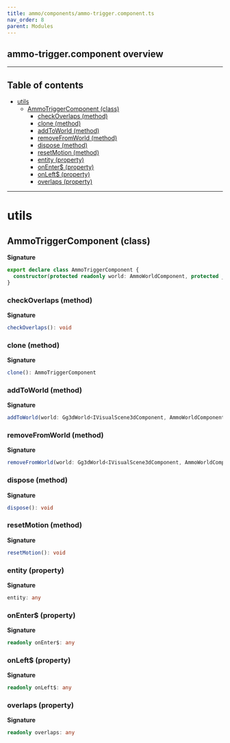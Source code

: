 ```yaml
---
title: ammo/components/ammo-trigger.component.ts
nav_order: 8
parent: Modules
---
```


## ammo-trigger.component overview

---

<h2 class="text-delta">Table of contents</h2>

- [utils](#utils)
  - [AmmoTriggerComponent (class)](#ammotriggercomponent-class)
    - [checkOverlaps (method)](#checkoverlaps-method)
    - [clone (method)](#clone-method)
    - [addToWorld (method)](#addtoworld-method)
    - [removeFromWorld (method)](#removefromworld-method)
    - [dispose (method)](#dispose-method)
    - [resetMotion (method)](#resetmotion-method)
    - [entity (property)](#entity-property)
    - [onEnter$ (property)](#onenter-property)
    - [onLeft$ (property)](#onleft-property)
    - [overlaps (property)](#overlaps-property)

---

# utils

## AmmoTriggerComponent (class)

**Signature**

```ts
export declare class AmmoTriggerComponent {
  constructor(protected readonly world: AmmoWorldComponent, protected _nativeBody: Ammo.btPairCachingGhostObject)
}
```

### checkOverlaps (method)

**Signature**

```ts
checkOverlaps(): void
```

### clone (method)

**Signature**

```ts
clone(): AmmoTriggerComponent
```

### addToWorld (method)

**Signature**

```ts
addToWorld(world: Gg3dWorld<IVisualScene3dComponent, AmmoWorldComponent>)
```

### removeFromWorld (method)

**Signature**

```ts
removeFromWorld(world: Gg3dWorld<IVisualScene3dComponent, AmmoWorldComponent>): void
```

### dispose (method)

**Signature**

```ts
dispose(): void
```

### resetMotion (method)

**Signature**

```ts
resetMotion(): void
```

### entity (property)

**Signature**

```ts
entity: any
```

### onEnter$ (property)

**Signature**

```ts
readonly onEnter$: any
```

### onLeft$ (property)

**Signature**

```ts
readonly onLeft$: any
```

### overlaps (property)

**Signature**

```ts
readonly overlaps: any
```
